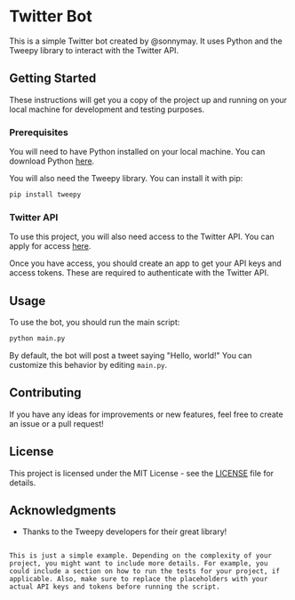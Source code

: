 # Twitter Bot

This is a simple Twitter bot created by @sonnymay. It uses Python and the Tweepy library to interact with the Twitter API.

## Getting Started

These instructions will get you a copy of the project up and running on your local machine for development and testing purposes.

### Prerequisites

You will need to have Python installed on your local machine. You can download Python [here](https://www.python.org/downloads/).

You will also need the Tweepy library. You can install it with pip:

```bash
pip install tweepy
```

### Twitter API

To use this project, you will also need access to the Twitter API. You can apply for access [here](https://developer.twitter.com/en/apply-for-access).

Once you have access, you should create an app to get your API keys and access tokens. These are required to authenticate with the Twitter API.

## Usage

To use the bot, you should run the main script:

```bash
python main.py
```

By default, the bot will post a tweet saying "Hello, world!" You can customize this behavior by editing `main.py`.

## Contributing

If you have any ideas for improvements or new features, feel free to create an issue or a pull request!

## License

This project is licensed under the MIT License - see the [LICENSE](LICENSE) file for details.

## Acknowledgments

* Thanks to the Tweepy developers for their great library!
```

This is just a simple example. Depending on the complexity of your project, you might want to include more details. For example, you could include a section on how to run the tests for your project, if applicable. Also, make sure to replace the placeholders with your actual API keys and tokens before running the script.
